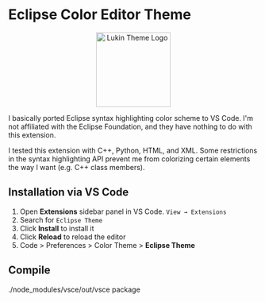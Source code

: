# Eclipse Color Editor Theme

<p align="center">
  <img src="./images/icon.png" alt="Lukin Theme Logo" width="150">
</p>

I basically ported Eclipse syntax highlighting color scheme to VS Code.
I'm not affiliated with the Eclipse Foundation, and they have nothing to do with this extension.

I tested this extension with C++, Python, HTML, and XML. Some restrictions
in the syntax highlighting API prevent me from colorizing certain elements the way I want (e.g. C++ class members).

## Installation via VS Code

1. Open **Extensions** sidebar panel in VS Code. `View → Extensions`
2. Search for `Eclipse Theme`
3. Click **Install** to install it
4. Click **Reload** to reload the editor
5. Code > Preferences > Color Theme > **Eclipse Theme**

## Compile
./node_modules/vsce/out/vsce package
